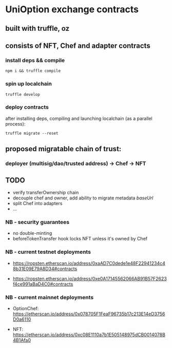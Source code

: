 # UniOption exchange contracts

## built with truffle, oz

## consists of NFT, Chef and adapter contracts

### install deps && compile 

`npm i && truffle compile`

### spin up localchain 

`truffle develop`

### deploy contracts
 after installing deps, compiling and launching localchain (as a parallel process):
 
 `truffle migrate --reset`
 

## proposed migratable chain of trust:
### deployer (multisig/dao/trusted address) -> Chef -> NFT

## TODO
- verify transferOwnership chain
- decouple chef and owner, add ability to migrate metadata _baseUrl_
- split Chef into adapters
- ...

### NB - security guarantees
- no double-minting
- beforeTokenTransfer hook locks NFT unless it's owned by Chef

### NB - current testnet deployments
-  https://ropsten.etherscan.io/address/0xaAD7C0dede1e48F22941234c48b31E09E79A8D34#contracts 

-  https://ropsten.etherscan.io/address/0xe0A17145562066AB91B57F2623f4ce991aBaD4C0#contracts

### NB - current mainnet deployments

- OptionChef: https://etherscan.io/address/0x078705F1FeaF96735b17c213E14eD3756D0a6110

- NFT: https://etherscan.io/address/0xc08E1110a7b1E505148975dCB0014078B4B1Afa0
